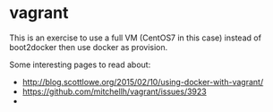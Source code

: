 # vagrant
This is an exercise to use a full VM (CentOS7 in this case) instead of
boot2docker then use docker as provision.

Some interesting pages to read about:
- http://blog.scottlowe.org/2015/02/10/using-docker-with-vagrant/
- https://github.com/mitchellh/vagrant/issues/3923
- 

